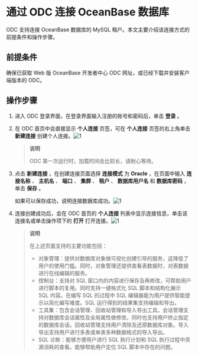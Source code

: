 # 通过 ODC 连接 OceanBase 数据库

ODC 支持连接 OceanBase 数据库的 MySQL 租户。本文主要介绍该连接方式的前提条件和操作步骤。

## 前提条件

确保已获取 Web 版 OceanBase 开发者中心 ODC 网址，或已经下载并安装客户端版本的 ODC。

## 操作步骤

1. 进入 ODC 登录界面，在登录界面输入注册的账号和密码后，单击 **登录** 。

2. 在 ODC 首页中会直接显示 **个人连接** 页签，可在 **个人连接** 页签的右上角单击 **新建连接** 创建个人连接。![1](https://obbusiness-private.oss-cn-shanghai.aliyuncs.com/doc/img/observer-enterprise/V3.2.3/zh-CN/3.deploy-the-oceanbase-database/image004.png)

   > **说明**
   >
   > ODC 第一次运行时，加载时间会比较长，请耐心等待。

3. 点击 **新建连接** ，在创建连接页面选择 **连接模式** 为 **Oracle** ，在页面中输入 **连接名称** 、 **主机名** 、 **端口** 、 **集群** 、 **租户** 、 **数据库用户名** 和 **数据库密码** ，单击 **保存** 。

   如果可以保存成功，说明连接数据库成功。![1](
https://obbusiness-private.oss-cn-shanghai.aliyuncs.com/doc/img/observer-enterprise/V3.2.3/zh-CN/3.deploy-the-oceanbase-database/image006.png)

4. 连接创建成功后，会在 ODC 首页的 **个人连接** 列表中显示连接信息，单击该连接名或单击操作项下的 **打开** 打开连接​。![1](https://obbusiness-private.oss-cn-shanghai.aliyuncs.com/doc/img/observer-enterprise/V3.2.3/zh-CN/3.deploy-the-oceanbase-database/image007.png)

   > **说明**
   >
   > 在上述页面支持的主要功能包括：
   >
   > * 对象管理：提供对数据库对象做可视化创建引导的服务，这降低了用户的使用门槛。同时，对象管理还提供查看表数据时，对表数据进行在线编辑的服务。
   > * 控制台：支持对 SQL 窗口内的内容进行保存及再修改，可帮助用户进行脚本的复用。同时支持一键格式化 SQL 脚本和结构化展示 SQL 内容。在编写 SQL 的过程中 SQL 编辑器能为用户提供智能提示以简化编写难度。SQL 运行得到的结果集支持编辑和导出。
   > * 工具集：包含会话管理、回收站管理和导入导出工具。会话管理支持对数据库会话属性及全局属性做修改，同时也支持用户终止指定的数据库会话。回收站管理支持用户清除及还原数据库对象。导入导出支持用户进行多表或单表多种数据格式的导入导出。
   > * SQL 诊断：能够方便用户进行 SQL 执行计划和 SQL 执行过程中资源消耗的查看。能够帮助用户定位 SQL 脚本中存在的问题。
